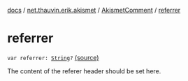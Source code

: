 [docs](../../index.md) / [net.thauvin.erik.akismet](../index.md) / [AkismetComment](index.md) / [referrer](./referrer.md)

# referrer

`var referrer: `[`String`](https://kotlinlang.org/api/latest/jvm/stdlib/kotlin/-string/index.html)`?` [(source)](https://github.com/ethauvin/akismet-kotlin/tree/master/src/main/kotlin/net/thauvin/erik/akismet/AkismetComment.kt#L97)

The content of the referer header should be set here.

